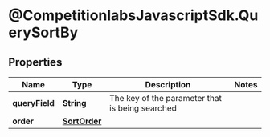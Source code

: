 # @CompetitionlabsJavascriptSdk.QuerySortBy

## Properties

Name | Type | Description | Notes
------------ | ------------- | ------------- | -------------
**queryField** | **String** | The key of the parameter that is being searched | 
**order** | [**SortOrder**](docs/SortOrder.md) |  | 


